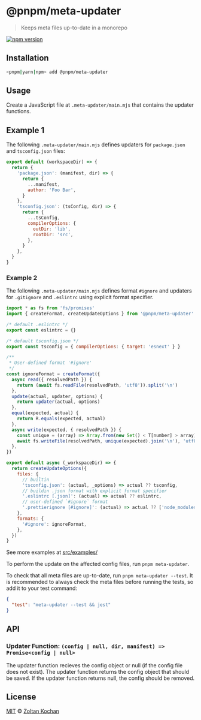 # @pnpm/meta-updater

> Keeps meta files up-to-date in a monorepo

[![npm version](https://img.shields.io/npm/v/@pnpm/meta-updater.svg)](https://www.npmjs.com/package/@pnpm/meta-updater)

## Installation

```sh
<pnpm|yarn|npm> add @pnpm/meta-updater
```

## Usage

Create a JavaScript file at `.meta-updater/main.mjs` that contains the updater functions.

## Example 1

The following `.meta-updater/main.mjs` defines updaters for `package.json` and `tsconfig.json` files:

```js
export default (workspaceDir) => {
  return {
    'package.json': (manifest, dir) => {
      return {
        ...manifest,
        author: 'Foo Bar',
      }
    },
    'tsconfig.json': (tsConfig, dir) => {
      return {
        ...tsConfig,
        compilerOptions: {
          outDir: 'lib',
          rootDir: 'src',
        },
      }
    },
  }
}
```

### Example 2

The following `.meta-updater/main.mjs` defines format `#ignore` and updaters for `.gitignore` and `.eslintrc` using explicit format specifier.

```js
import * as fs from 'fs/promises'
import { createFormat, createUpdateOptions } from '@pnpm/meta-updater'

/* default .eslintrc */
export const eslintrc = {}

/* default tsconfig.json */
export const tsconfig = { compilerOptions: { target: 'esnext' } }

/**
 * User-defined format '#ignore'
 */
const ignoreFormat = createFormat({
  async read({ resolvedPath }) {
    return (await fs.readFile(resolvedPath, 'utf8')).split('\n')
  },
  update(actual, updater, options) {
    return updater(actual, options)
  },
  equal(expected, actual) {
    return R.equals(expected, actual)
  },
  async write(expected, { resolvedPath }) {
    const unique = (array) => Array.from(new Set() < T[number] > array).sort()
    await fs.writeFile(resolvedPath, unique(expected).join('\n'), 'utf8')
  },
})

export default async (_workspaceDir) => {
  return createUpdateOptions({
    files: {
      // builtin
      'tsconfig.json': (actual, _options) => actual ?? tsconfig,
      // buildin .json format with explicit format specifier
      '.eslintrc [.json]': (actual) => actual ?? eslintrc,
      // user-defined `#ignore` format
      '.prettierignore [#ignore]': (actual) => actual ?? ['node_modules'],
    },
    formats: {
      '#ignore': ignoreFormat,
    },
  })
}
```

See more examples at [src/examples/](src/example/)

To perform the update on the affected config files, run `pnpm meta-updater`.

To check that all meta files are up-to-date, run `pnpm meta-updater --test`. It is recommended to always check the meta files before running the tests, so add it to your test command:

```json
{
  "test": "meta-updater --test && jest"
}
```

## API

### Updater Function: `(config | null, dir, manifest) => Promise<config | null>`

The updater function recieves the config object or null (if the config file does not exist). The updater function returns the config object that should be saved. If the updater function returns null, the config should be removed.

## License

[MIT](./LICENSE) © [Zoltan Kochan](https://www.kochan.io/)
